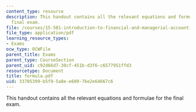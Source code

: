 ```yaml
---
content_type: resource
description: This handout contains all the relevant equations and formulae for the
  final exam.
file: /courses/15-501-introduction-to-financial-and-managerial-accounting-spring-2004/33705399b5f95a8ee60976e2e64667c6_formula.pdf
file_type: application/pdf
learning_resource_types:
- Exams
ocw_type: OCWFile
parent_title: Exams
parent_type: CourseSection
parent_uid: c92d66d7-30cf-451b-d3f6-c6577951ffd3
resourcetype: Document
title: formula.pdf
uid: 33705399-b5f9-5a8e-e609-76e2e64667c6
---
```

This handout contains all the relevant equations and formulae for the final exam.

